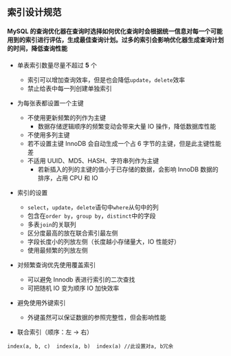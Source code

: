 ## 索引设计规范

#### MySQL 的查询优化器在查询时选择如何优化查询时会根据统一信息对每一个可能用到的索引进行评估，生成最佳查询计划。过多的索引会影响优化器生成查询计划的时间，降低查询性能

- 单表索引数量尽量不超过 **5** 个
  - 索引可以增加查询效率，但是也会降低`update`，`delete`效率
  - 禁止给表中每一列创建单独索引
- 为每张表都设置一个主键
  - 不使用更新频繁的列作为主键
    - 数据存储逻辑顺序的频繁变动会带来大量 IO 操作，降低数据库性能
  - 不使用多列主键
  - 若不设置主键 InnoDB 会自动生成一个占 6 字节的主键，但是此主键性能差
  - 不适用 UUID、MD5、HASH、字符串列作为主键
    - 若新插入的列的主键的值小于已存储的数据，会影响 InnoDB 数据的排序，占用 CPU 和 IO
- 索引的设置
  - `select`，`update`，`delete`语句中`where`从句中的列
  - 包含在`order by`，`group by`，`distinct`中的字段
  - 多表`join`的关联列
  - 区分度最高的放在联合索引最左侧
  - 字段长度小的列放左侧（长度越小存储量大，IO 性能好）
  - 使用最频繁的列放左侧
- 对频繁查询优先使用覆盖索引
  - 可以避免 Innodb 表进行索引的二次查找
  - 可把随机 IO 变为顺序 IO 加快效率
- 避免使用外键索引
  - 外键虽然可以保证数据的参照完整性，但会影响性能

- 联合索引（顺序：左 → 右）

```
index(a, b, c)  index(a, b)  index(a) //此设置对a, b冗余
```

